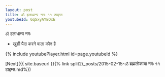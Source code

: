 ```yaml
---
layout: post
title: ॐ हलाधान्य नमः ११ टाइम्स
youtubeId: GqSxyAYBOxE
---
```

 
 
 ॐ हलाधान्य नमः  
 
 -  खुशी पैदा करने वाला कौन है 
 
  
 
  
 
 
 
 
 
 


{% include youtubePlayer.html id=page.youtubeId %}
 
[Next]({{ site.baseurl }}{% link  split2/_posts/2015-02-15-ॐ ब्रह्मलोकाया नमः ११ टाइम्स.md%})
 
